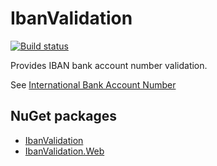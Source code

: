 # IbanValidation

[![Build status](https://ci.appveyor.com/api/projects/status/2vn195i624lpd8cw/branch/feature/new-iban-countrycodes?svg=true)](https://ci.appveyor.com/project/PaddoSwam/ibanvalidation/branch/feature/new-iban-countrycodes)

Provides IBAN bank account number validation.

See [International Bank Account Number](https://en.wikipedia.org/wiki/International_Bank_Account_Number)

## NuGet packages ##

- [IbanValidation](https://www.nuget.org/packages/IbanValidation/)
- [IbanValidation.Web](https://www.nuget.org/packages/IbanValidation.Web/)